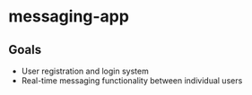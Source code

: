 # messaging-app

## Goals
- User registration and login system
- Real-time messaging functionality between individual users